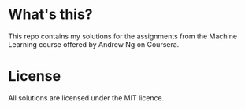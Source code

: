 # What's this?
This repo contains my solutions for the assignments from the Machine Learning course offered by Andrew Ng on Coursera.

# License
All solutions are licensed under the MIT licence.






